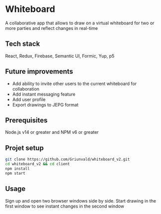 # Whiteboard

A collaborative app that allows to draw on a virtual whiteboard for two or more parties and reflect changes in real-time

## Tech stack

React, Redux, Firebase, Semantic UI, Formic, Yup, p5

## Future improvements

- Add ability to invite other users to the current whiteboard for collaboration
- Add instant messaging feature
- Add user profile
- Export drawings to JEPG format

## Prerequisites

Node.js v14 or greater and NPM v6 or greater

## Projet setup

```bash
git clone https://github.com/Griunvald/whiteboard_v2.git
cd whiteboard_v2 && cd client
npm install
npm start
```

## Usage

Sign up and open two browser windows side by side. Start drawing in the first window to see instant changes in the second window
